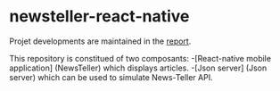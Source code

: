 # newsteller-react-native

Projet developments are maintained in the [report](https://docs.google.com/presentation/d/1koi8OjzOgzqrEfjFLcmMOL1Pyw0OtRvcTBjuMsZ0jGM/edit?usp=sharing).

This repository is constitued of two composants: 
  -[React-native mobile application] (NewsTeller) which displays articles.
  -[Json server] (Json server) which can be used to simulate News-Teller API.
